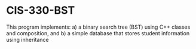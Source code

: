 # CIS-330-BST
This program implements:
    a) a binary search tree (BST) using C++ classes and composition, and
    b) a simple database that stores student information using inheritance
